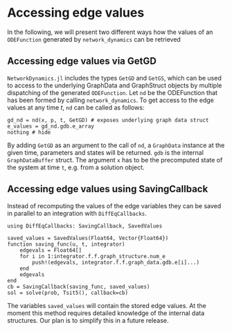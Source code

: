 # Accessing edge values

 In the following, we will present two different ways how the values of an `ODEFunction` generated by `network_dynamics` can be retrieved

## Accessing edge values via GetGD

`NetworkDynamics.jl` includes the types `GetGD` and `GetGS`, which can be used to access to the underlying GraphData and GraphStruct objects by multiple dispatching of the generated `ODEFunction`. Let `nd` be the ODEFunction that has been formed by calling `network_dynamics`. To get access to the edge values at any time $t$, `nd` can be called as follows:

```@example accessing_edge_values
gd_nd = nd(x, p, t, GetGD) # exposes underlying graph data struct
e_values = gd_nd.gdb.e_array
nothing # hide
```

By adding `GetGD` as an argument to the call of `nd`, a `GraphData` instance at the given time, parameters and states will be returned. `gdb` is the internal `GraphDataBuffer` struct. The argument `x` has to be the precomputed state of the system at time `t`, e.g. from a solution object.

## Accessing edge values using SavingCallback

Instead of recomputing the values of the edge variables they can be saved in parallel to an integration with `DiffEqCallbacks`.

```@example
using DiffEqCallbacks: SavingCallback, SavedValues

saved_values = SavedValues(Float64, Vector{Float64})
function saving_func(u, t, integrator)
    edgevals = Float64[]
    for i in 1:integrator.f.f.graph_structure.num_e
        push!(edgevals, integrator.f.f.graph_data.gdb.e[i]...)
    end
    edgevals
end
cb = SavingCallback(saving_func, saved_values)
sol = solve(prob, Tsit5(), callback=cb)
```

The variables `saved_values` will contain the stored edge values. At the moment this method requires detailed knowledge of the internal data structures. Our plan is to simplify this in a future release.
